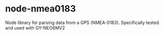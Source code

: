 # node-nmea0183
Node library for parsing data from a GPS (NMEA-0183). Specifically tested and used with GY-NEO6MV2
